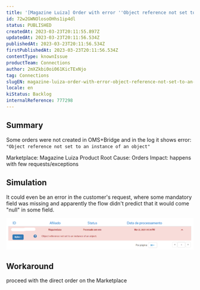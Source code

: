 ```yaml
---
title: '[Magazine Luiza] Order with error ''Object reference not set to an instance of an object'''
id: 72w2GWNOlosoOHhs1ip4dl
status: PUBLISHED
createdAt: 2023-03-23T20:11:55.897Z
updatedAt: 2023-03-23T20:11:56.534Z
publishedAt: 2023-03-23T20:11:56.534Z
firstPublishedAt: 2023-03-23T20:11:56.534Z
contentType: knownIssue
productTeam: Connections
author: 2mXZkbi0oi061KicTExNjo
tag: Connections
slugEN: magazine-luiza-order-with-error-object-reference-not-set-to-an-instance-of-an-object
locale: en
kiStatus: Backlog
internalReference: 777298
---
```


## Summary


Some orders were not created in OMS+Bridge and in the log it shows error: `"Object reference not set to an instance of an object"`

Marketplace: Magazine Luiza
Product Root Cause: Orders
Impact:  happens with few requests/exceptions


##

## Simulation


It could even be an error in the customer's request, where some mandatory field was missing and apparently the flow didn't predict that it would come "null" in some field.

 ![](https://raw.githubusercontent.com/vtexdocs/known-issues/refs/heads/main/docs/en/known-issues/Connections/magazine-luiza-order-with-error-object-reference-not-set-to-an-instance-of-an-object_1.png)


##

## Workaround


proceed with the direct order on the Marketplace




